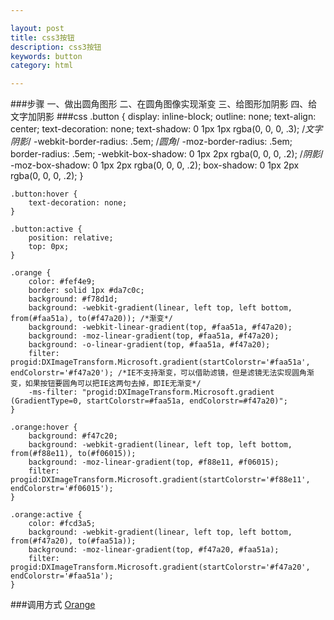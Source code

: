 ```yaml
---

layout: post
title: css3按钮
description: css3按钮
keywords: button
category: html

---
```

###步骤
	一、做出圆角图形
	二、在圆角图像实现渐变
	三、给图形加阴影
	四、给文字加阴影
###css
	.button {
		display: inline-block;
		outline: none;
		text-align: center;
		text-decoration: none;
		text-shadow: 0 1px 1px rgba(0, 0, 0, .3); /*文字阴影*/
		-webkit-border-radius: .5em; /*圆角*/
		-moz-border-radius: .5em;
		border-radius: .5em;
		-webkit-box-shadow: 0 1px 2px rgba(0, 0, 0, .2); /*阴影*/
		-moz-box-shadow: 0 1px 2px rgba(0, 0, 0, .2);
		box-shadow: 0 1px 2px rgba(0, 0, 0, .2);
	}
	
	.button:hover {
		text-decoration: none;
	}
	
	.button:active {
		position: relative;
		top: 0px;
	}
	
	.orange {
		color: #fef4e9;
		border: solid 1px #da7c0c;
		background: #f78d1d;
		background: -webkit-gradient(linear, left top, left bottom, from(#faa51a), to(#f47a20)); /*渐变*/
		background: -webkit-linear-gradient(top, #faa51a, #f47a20);
		background: -moz-linear-gradient(top, #faa51a, #f47a20);
		background: -o-linear-gradient(top, #faa51a, #f47a20);
		filter: progid:DXImageTransform.Microsoft.gradient(startColorstr='#faa51a', endColorstr='#f47a20'); /*IE不支持渐变，可以借助滤镜，但是滤镜无法实现圆角渐变，如果按钮要圆角可以把IE这两句去掉，即IE无渐变*/
		-ms-filter: "progid:DXImageTransform.Microsoft.gradient (GradientType=0, startColorstr=#faa51a, endColorstr=#f47a20)";
	}
	
	.orange:hover {
		background: #f47c20;
		background: -webkit-gradient(linear, left top, left bottom, from(#f88e11), to(#f06015));
		background: -moz-linear-gradient(top, #f88e11, #f06015);
		filter: progid:DXImageTransform.Microsoft.gradient(startColorstr='#f88e11', endColorstr='#f06015');
	}
	
	.orange:active {
		color: #fcd3a5;
		background: -webkit-gradient(linear, left top, left bottom, from(#f47a20), to(#faa51a));
		background: -moz-linear-gradient(top, #f47a20, #faa51a);
		filter: progid:DXImageTransform.Microsoft.gradient(startColorstr='#f47a20', endColorstr='#faa51a');
	}
###调用方式
	<a href="#" class="button orange">Orange</a>